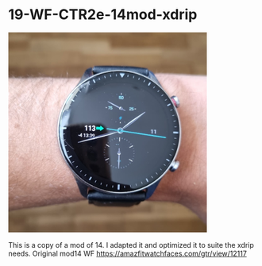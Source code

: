 # 19-WF-CTR2e-14mod-xdrip


<img src="https://github.com/hibrice/xdrip-watchface-collection/blob/main/19-WF-CTR2e-14mod-xdrip/preview_14mod.jpeg" alt="drawing" width="400"/>

This is a copy of a mod of 14. I adapted it and optimized it to suite the xdrip needs.
Original mod14 WF https://amazfitwatchfaces.com/gtr/view/12117
